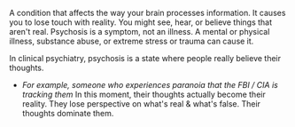 A condition that affects the way your brain processes information. It causes you to lose touch with reality. You might see, hear, or believe things that aren't real. Psychosis is a symptom, not an illness. A mental or physical illness, substance abuse, or extreme stress or trauma can cause it.

In clinical psychiatry, psychosis is a state where people really believe their thoughts.
- *For example, someone who experiences paranoia that the FBI / CIA is tracking them*
In this moment, their thoughts actually become their reality. They lose perspective on what's real & what's false. Their thoughts dominate them.